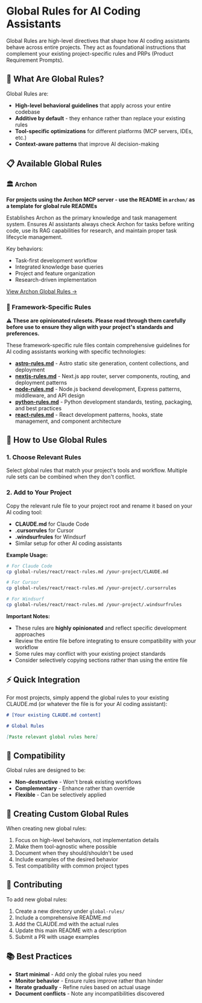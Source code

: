 # Global Rules for AI Coding Assistants

Global Rules are high-level directives that shape how AI coding assistants behave across entire projects. They act as foundational instructions that complement your existing project-specific rules and PRPs (Product Requirement Prompts).

## 🎯 What Are Global Rules?

Global Rules are:

- **High-level behavioral guidelines** that apply across your entire codebase
- **Additive by default** - they enhance rather than replace your existing rules
- **Tool-specific optimizations** for different platforms (MCP servers, IDEs, etc.)
- **Context-aware patterns** that improve AI decision-making

## 📋 Available Global Rules

### 🏛️ Archon

**For projects using the Archon MCP server - use the README in `archon/` as a template for global rule READMEs**

Establishes Archon as the primary knowledge and task management system. Ensures AI assistants always check Archon for tasks before writing code, use its RAG capabilities for research, and maintain proper task lifecycle management.

Key behaviors:

- Task-first development workflow
- Integrated knowledge base queries
- Project and feature organization
- Research-driven implementation

[View Archon Global Rules →](./archon/README.md)

### 🎨 Framework-Specific Rules

**⚠️ These are opinionated rulesets. Please read through them carefully before use to ensure they align with your project's standards and preferences.**

These framework-specific rule files contain comprehensive guidelines for AI coding assistants working with specific technologies:

- **[astro-rules.md](./astro/astro-rules.md)** - Astro static site generation, content collections, and deployment
- **[nextjs-rules.md](./nextjs/nextjs-rules.md)** - Next.js app router, server components, routing, and deployment patterns
- **[node-rules.md](./node/node-rules.md)** - Node.js backend development, Express patterns, middleware, and API design
- **[python-rules.md](./python/python-rules.md)** - Python development standards, testing, packaging, and best practices
- **[react-rules.md](./react/react-rules.md)** - React development patterns, hooks, state management, and component architecture

## 🚀 How to Use Global Rules

### 1. Choose Relevant Rules

Select global rules that match your project's tools and workflow. Multiple rule sets can be combined when they don't conflict.

### 2. Add to Your Project

Copy the relevant rule file to your project root and rename it based on your AI coding tool:

- **CLAUDE.md** for Claude Code
- **.cursorrules** for Cursor
- **.windsurfrules** for Windsurf
- Similar setup for other AI coding assistants

**Example Usage:**

```bash
# For Claude Code
cp global-rules/react/react-rules.md /your-project/CLAUDE.md

# For Cursor
cp global-rules/react/react-rules.md /your-project/.cursorrules

# For Windsurf
cp global-rules/react/react-rules.md /your-project/.windsurfrules
```

**Important Notes:**

- These rules are **highly opinionated** and reflect specific development approaches
- Review the entire file before integrating to ensure compatibility with your workflow
- Some rules may conflict with your existing project standards
- Consider selectively copying sections rather than using the entire file

## ⚡ Quick Integration

For most projects, simply append the global rules to your existing CLAUDE.md (or whatever the file is for your AI coding assistant):

```markdown
# [Your existing CLAUDE.md content]

# Global Rules

[Paste relevant global rules here]
```

## 🔄 Compatibility

Global rules are designed to be:

- **Non-destructive** - Won't break existing workflows
- **Complementary** - Enhance rather than override
- **Flexible** - Can be selectively applied

## 📝 Creating Custom Global Rules

When creating new global rules:

1. Focus on high-level behaviors, not implementation details
2. Make them tool-agnostic where possible
3. Document when they should/shouldn't be used
4. Include examples of the desired behavior
5. Test compatibility with common project types

## 🤝 Contributing

To add new global rules:

1. Create a new directory under `global-rules/`
2. Include a comprehensive README.md
3. Add the CLAUDE.md with the actual rules
4. Update this main README with a description
5. Submit a PR with usage examples

## 📚 Best Practices

- **Start minimal** - Add only the global rules you need
- **Monitor behavior** - Ensure rules improve rather than hinder
- **Iterate gradually** - Refine rules based on actual usage
- **Document conflicts** - Note any incompatibilities discovered

